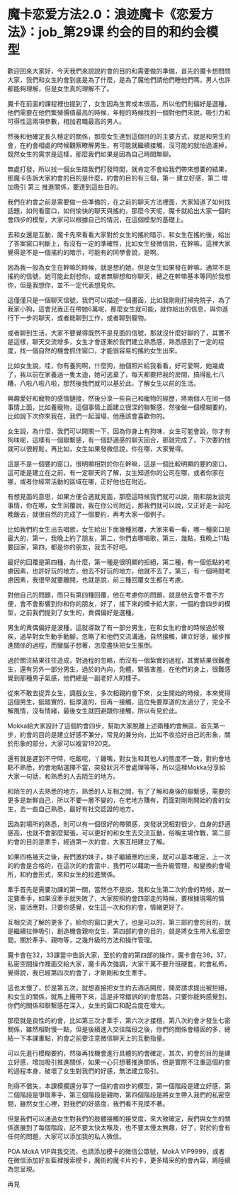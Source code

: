 # 魔卡恋爱方法2.0：浪迹魔卡《恋爱方法》：job_第29课 约会的目的和约会模型

歡迎回來大家好，今天我們來說說約會的目的和需要做的準備，首先的魔卡想問問大家，我們和女生約會到底是為了什麼，是為了魔他們請他們睡他們嗎，男人也許都能夠理解，但是女生真的理解不了。

魔卡在前面的課程裡也提到了，女生因為生育成本很高，所以他們則偏好是選種，他們需要在他們繁殖價值最高的時候，年輕的時候找到一個對他們來說，吸引力和可得性這兩項參數，相加君職最高的男人。

然後和他確定長久穩定的關係，那麼女生達到這個目的的主要方式，就是和男生約會，在約會相處的時候觀察瞭解男生，有可能就繼續接觸，沒可能的就怕過濾掉，既然女生的需求是這樣，那麼我們如果是因為自己時間無聊。

無處打發，所以找一個女生陪我們打發時間，就肯定不會給我們帶來想要的結果，那魔卡告訴大家約會的目的是什麼，約會的目的有三個，第一 建立好感，第二 增加吸引 第三 推進關係，要達到這些目的。

我們在約會之前是需要做一些準備的，在之前的聊天方法裡面，大家知道了如何找話題，如何看窗口，如何愉快的聊天與搖約，那麼今天呢，魔卡就給出大家一個約會四步的模型，大家可以根據自己的情況，在這個模型的基礎上。

去和女還是互動，魔卡先來看看大家對於女生的搖約暗示，和女生在搖約後，給出了答案窗口判斷上，有沒有一定的準確性，比如女生發微信說，在幹嘛，這裡大家覺得是不是一個搖約的暗示，可能有的同學會說，是啊。

因為我一般為女生在幹嘛的時候，就是想約她，但是女生如果發在幹嘛，通常不是搖約的信號，她可能此刻想你，或者無聊想和你聊天，總之在幹嘛基本等同於我想你，但是我想你，並不一定代表想見你。

這僅僅只是一個聊天信號，我們可以描述一個畫面，比如我剛剛打掃完院子，為了我家小狗，這會兒我正在帶她6萬呢，那麼女生就可能，就你給出的信息，與你進行下一步的聊天，或者能聊到工作，或者聊到寵物。

或者聊到生活，大家不要覺得既然不是見面的信號，那就沒什麼好聊的了，其實不是這樣，聊天交流增多，女生才會逐漸於我們建立熟悉感，熟悉感到了一定的程度，找一個自然的機會抓住窗口，才能很容易的搖約女生出來。

比如女生說，哇，你有養狗啊，什麼狗，拍個照片給我看看，好可愛啊，她幾歲了，我以前在家養過一隻太迪，她可逃棄了，每天都要把我的房間，搞得亂七八糟，八啦八啦八啦，那然後我們就可以基於此，了解女生以前的生活。

興趣愛好和寵物的感情鏈接，然後分享一些自己和寵物的經歷，將兩個人在同一個事情上面，比如養寵物，這個事情上面建立很深的聯繫感，然後做一個模糊要約，比如說下次你來我在，我們一起溜塌，他應該會喜歡你的。

女生說，為什麼，我們可以開關一下，因為你身上有狗味，女生可能會說，你才有狗味呢，這樣有一個聯繫感，有一個舒適感的聊天回合，那就完成了，下次要約他就可以很輕鬆，再比如，女生如果發微信說，你在哪，大家覺得。

這是不是一個要約窗口，很明顯相對於你在幹嘛，這是一個比較明顯的要約窗口，這可能是建立在之前，有一定聊天的了解，女生知道你的公司在哪，或者你家在哪，或者你經常活動的區域在哪，正好他也在附近。

有想見面的意思，如果方便合適就見面，那麼這時候我們就可以說，剛和朋友談完事情，你在哪，女生回覆說，我在你公司附近，那我們就可以說，又正好走一起吃晚飯去，就很自然的完成了一個要約，再考大家一個例子。

比如我們約女生出去唱歌，女生給出下面幾種回覆，大家來看一看，哪一種窗口是最大的，第一，我晚上約了朋友，第二，你們去哪唱歌，第三，幾點，我晚上11點要回家，第四，都是你的朋友，我去不好吧。

最好的回覆是第四種，為什麼，第一種是很明顯的拒絕，第二種，有一個低點的考慮因素，也許好玩的地方，他去不好玩的地方，他就不去了，第三，有一個時間考慮因素，我很早就要離開，也就是說，前三種回覆女生都在考慮。

對他自己的問題，而只有第四種回覆，他在考慮你的問題，就是他去會不會不方便，會不會影響到你和你的朋友，好了，接下來的模卡給大家，一個約會四步的模型，之前我們提到了女生的，責偶偏好是選種。

男生的責偶偏好是波種，這就導致了有一部分男生，在和女生約會的時候過於喉疾，過早對女生動手動腳，忽略了和他們交流溝通，自然接觸，建立好感，緩步推進關係的過程，而蠻腦子想著，怎麼盡快把女生推倒。

過於關注結果往往造成，對過程的忽略，而沒有一個紮實的過程，其實結果很難產生，還有另外一部分男生，過於的內向，免體，緊張害羞，在他們的身上，很難感覺到那種男子氣感，他們總是一副老好人的樣子。

從來不敢去捉弄女生，調戲女生，多次相親約會下來，女生開始的時候，本來覺得這個男生，挺踏實的，挺厚道的，但再一接觸，這位免要厚道的太過分了，完全不解風情，沒有情緒，最後女生就回避跟你接觸，所以有見於此。

Mokka給大家設計了這個約會四步，幫助大家脫離上述兩種約會無區，首先第一步，約會的目的是建立好感不兼分，常見的兼分向，比如不收拾好自己的形象，關於形象的部分，大家可以複習1920克。

還有就是遲到不守時，吃飯呢，丫雞嘴，對女生和其他人的態度不一致，對約會地點不熟悉，約會地點選擇不當，突發狀況不會處理等等，所以這裡Mokka分享給大家一句話，和熟悉的人去陌生的地方。

和陌生的人去熟悉的地方，熟悉的人互相之間，有了了解和身後的聯繫感，需要的更多是新鮮自己，所以不要一層不變的，在老地方賺有，而面對剛剛開始約會的女生，去一些自己熟悉，最好有社交認證的地方。

因為對場所的熟悉，則可以有一個很好的帶領感，突發狀況相對很少，自身的舒適感高，也就不會那麼緊張，可以更好的和女生去交流互動，俗稱主場作戰，第二部約會的目的是牽手，經過第一次約會，大家互相建立了解。

如果四格幾天之後，我們邀約妹子，妹子繼續應約出來，就可以基本確定，上一次的約會是合格的，在這次的約會當中，我們可以藉助一些升級管理，和變換約會場所，和約會形式，來和女生的拉進關係。

牽手首先是需要功課的第一關，當然也不是說，我和女生第二次約會的時候，就一定要牽手，如果沒牽手就失敗了，大家按照約會四部走的時候，要根據現場的情況，靈活應對，只要你感覺，女生這一次和你約會，情緒更好了。

互相交流了解的更多了，給你的窗口更大了，也是可以的，第三部約會的目的，就是繼續拉伸吸引，創造機會親吻女生，第四部約會的目的，就是將女生帶入私密空間，關於牽手、親吻等，之幾升級的方法和操作管理。

魔卡會在32，33課當中告訴大家，至於約會的第四部的操作，魔卡會在36，37，私密空間操作裡面交給大家，魔卡再次強調，大家千萬不要升班硬套，約會私佈，覺得說，我已經第四次約會了，才剛剛和女生牽手。

這也太慢了，於是第五次，就想直接把女生約去酒店開房，開房請求提出被拒絕，和女生的關係，就馬上攏帶下來，這是非常錯誤的約會思路，只要你能夠感覺到，你們的關係和聯繫感在深入，女生的窗口和配合度在增大。

那麼就是良性的約會，比如第三次才牽手，第六次才接穩，第八次約會才發生七密關係，雖然相對慢一點，但是後續進入交往階段之後，你們的關係會穩固的多，總結一下本課重點，約會之前要注意微信聊天上的互動指量。

可以先進行模糊要約，然後再找機會進行具體的約會確定，其次，約會的目的是建立好感，增加吸引推進關係，如果一心只想著推進關係，但是實際不注重這個約會的過程本身，破壞了女生對我們的好感，無法建立吸引。

則得不償失，本課模擱還分享了一個約會四步的模型，第一個階段是建立好感，第二個階段是爭取牽手，第三個階段是親吻，第四個階段是將女生帶入我們的私密空間，雖然女生心裡，對我們的好感度，我們看不見摸不著。

但是我們可以通過女生對我們的肢體接觸的接受度，來大致確定，我們與女生的關係進展到了每個階段，記不要太快太喉及，也不要太慢太無趣，好了，對於約會有任何的問題，大家可以添加我的私人微信。

POA MokA VIP與我交流，也請添加模卡的微信公眾號，MokA VIP9999，或者在微信添加好友藍裡搜索模卡，魔術的魔卡片的卡，更多精采的約會內容，將陸續為您呈現。

再見
